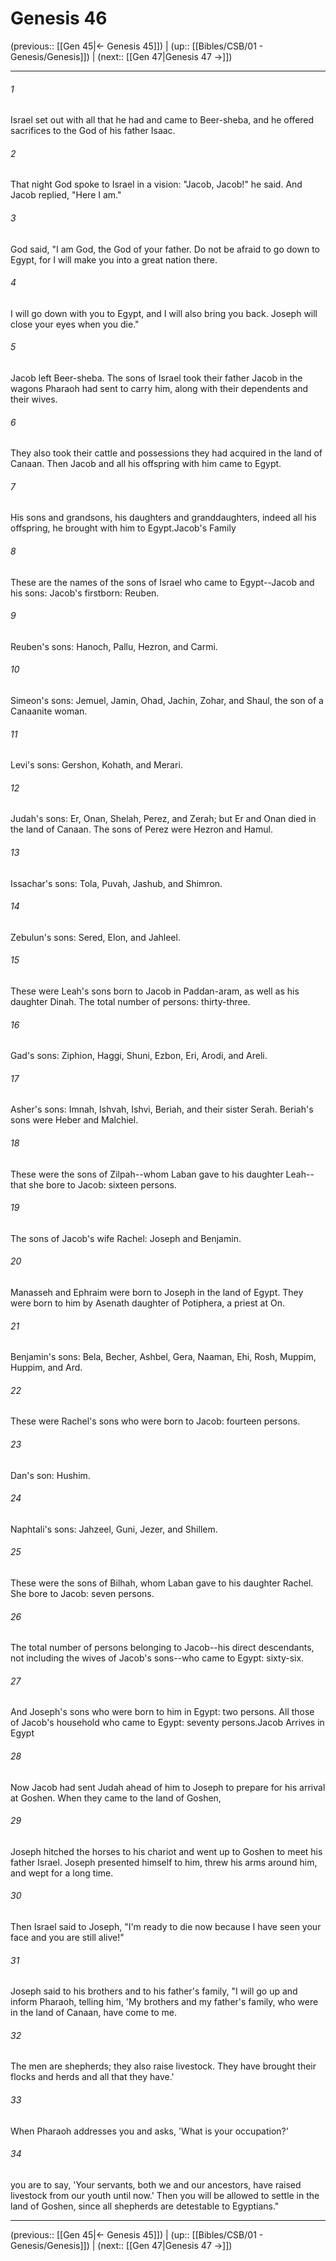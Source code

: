 # Genesis 46

(previous:: [[Gen 45|← Genesis 45]]) | (up:: [[Bibles/CSB/01 - Genesis/Genesis]]) | (next:: [[Gen 47|Genesis 47 →]])

***


###### 1 
Israel set out with all that he had and came to Beer-sheba, and he offered sacrifices to the God of his father Isaac. 

###### 2 
That night God spoke to Israel in a vision: "Jacob, Jacob!" he said. And Jacob replied, "Here I am." 

###### 3 
God said, "I am God, the God of your father. Do not be afraid to go down to Egypt, for I will make you into a great nation there. 

###### 4 
I will go down with you to Egypt, and I will also bring you back. Joseph will close your eyes when you die." 

###### 5 
Jacob left Beer-sheba. The sons of Israel took their father Jacob in the wagons Pharaoh had sent to carry him, along with their dependents and their wives. 

###### 6 
They also took their cattle and possessions they had acquired in the land of Canaan. Then Jacob and all his offspring with him came to Egypt. 

###### 7 
His sons and grandsons, his daughters and granddaughters, indeed all his offspring, he brought with him to Egypt.Jacob's Family 

###### 8 
These are the names of the sons of Israel who came to Egypt--Jacob and his sons: Jacob's firstborn: Reuben. 

###### 9 
Reuben's sons: Hanoch, Pallu, Hezron, and Carmi. 

###### 10 
Simeon's sons: Jemuel, Jamin, Ohad, Jachin, Zohar, and Shaul, the son of a Canaanite woman. 

###### 11 
Levi's sons: Gershon, Kohath, and Merari. 

###### 12 
Judah's sons: Er, Onan, Shelah, Perez, and Zerah; but Er and Onan died in the land of Canaan. The sons of Perez were Hezron and Hamul. 

###### 13 
Issachar's sons: Tola, Puvah, Jashub, and Shimron. 

###### 14 
Zebulun's sons: Sered, Elon, and Jahleel. 

###### 15 
These were Leah's sons born to Jacob in Paddan-aram, as well as his daughter Dinah. The total number of persons: thirty-three. 

###### 16 
Gad's sons: Ziphion, Haggi, Shuni, Ezbon, Eri, Arodi, and Areli. 

###### 17 
Asher's sons: Imnah, Ishvah, Ishvi, Beriah, and their sister Serah. Beriah's sons were Heber and Malchiel. 

###### 18 
These were the sons of Zilpah--whom Laban gave to his daughter Leah--that she bore to Jacob: sixteen persons. 

###### 19 
The sons of Jacob's wife Rachel: Joseph and Benjamin. 

###### 20 
Manasseh and Ephraim were born to Joseph in the land of Egypt. They were born to him by Asenath daughter of Potiphera, a priest at On. 

###### 21 
Benjamin's sons: Bela, Becher, Ashbel, Gera, Naaman, Ehi, Rosh, Muppim, Huppim, and Ard. 

###### 22 
These were Rachel's sons who were born to Jacob: fourteen persons. 

###### 23 
Dan's son: Hushim. 

###### 24 
Naphtali's sons: Jahzeel, Guni, Jezer, and Shillem. 

###### 25 
These were the sons of Bilhah, whom Laban gave to his daughter Rachel. She bore to Jacob: seven persons. 

###### 26 
The total number of persons belonging to Jacob--his direct descendants, not including the wives of Jacob's sons--who came to Egypt: sixty-six. 

###### 27 
And Joseph's sons who were born to him in Egypt: two persons. All those of Jacob's household who came to Egypt: seventy persons.Jacob Arrives in Egypt 

###### 28 
Now Jacob had sent Judah ahead of him to Joseph to prepare for his arrival at Goshen. When they came to the land of Goshen, 

###### 29 
Joseph hitched the horses to his chariot and went up to Goshen to meet his father Israel. Joseph presented himself to him, threw his arms around him, and wept for a long time. 

###### 30 
Then Israel said to Joseph, "I'm ready to die now because I have seen your face and you are still alive!" 

###### 31 
Joseph said to his brothers and to his father's family, "I will go up and inform Pharaoh, telling him, 'My brothers and my father's family, who were in the land of Canaan, have come to me. 

###### 32 
The men are shepherds; they also raise livestock. They have brought their flocks and herds and all that they have.' 

###### 33 
When Pharaoh addresses you and asks, 'What is your occupation?' 

###### 34 
you are to say, 'Your servants, both we and our ancestors, have raised livestock from our youth until now.' Then you will be allowed to settle in the land of Goshen, since all shepherds are detestable to Egyptians."

***

(previous:: [[Gen 45|← Genesis 45]]) | (up:: [[Bibles/CSB/01 - Genesis/Genesis]]) | (next:: [[Gen 47|Genesis 47 →]])
